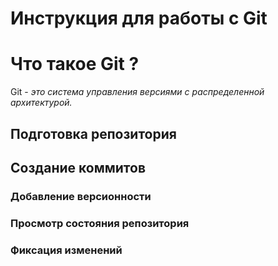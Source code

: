 # **Инструкция для работы с Git** 

# Что такое Git ?
Git - *это система управления версиями с распределенной архитектурой.*

## Подготовка репозитория

## Создание коммитов


### Добавление версионности


### Просмотр состояния репозитория


### Фиксация изменений